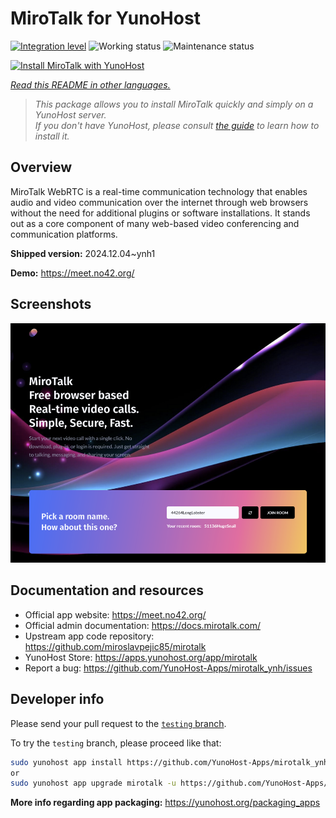 <!--
N.B.: This README was automatically generated by <https://github.com/YunoHost/apps/tree/master/tools/readme_generator>
It shall NOT be edited by hand.
-->

# MiroTalk for YunoHost

[![Integration level](https://apps.yunohost.org/badge/integration/mirotalk)](https://ci-apps.yunohost.org/ci/apps/mirotalk/)
![Working status](https://apps.yunohost.org/badge/state/mirotalk)
![Maintenance status](https://apps.yunohost.org/badge/maintained/mirotalk)

[![Install MiroTalk with YunoHost](https://install-app.yunohost.org/install-with-yunohost.svg)](https://install-app.yunohost.org/?app=mirotalk)

*[Read this README in other languages.](./ALL_README.md)*

> *This package allows you to install MiroTalk quickly and simply on a YunoHost server.*  
> *If you don't have YunoHost, please consult [the guide](https://yunohost.org/install) to learn how to install it.*

## Overview

MiroTalk WebRTC is a real-time communication technology that enables audio and video communication over the internet through web browsers without the need for additional plugins or software installations. It stands out as a core component of many web-based video conferencing and communication platforms.


**Shipped version:** 2024.12.04~ynh1

**Demo:** <https://meet.no42.org/>

## Screenshots

![Screenshot of MiroTalk](./doc/screenshots/screenshot.png)

## Documentation and resources

- Official app website: <https://meet.no42.org/>
- Official admin documentation: <https://docs.mirotalk.com/>
- Upstream app code repository: <https://github.com/miroslavpejic85/mirotalk>
- YunoHost Store: <https://apps.yunohost.org/app/mirotalk>
- Report a bug: <https://github.com/YunoHost-Apps/mirotalk_ynh/issues>

## Developer info

Please send your pull request to the [`testing` branch](https://github.com/YunoHost-Apps/mirotalk_ynh/tree/testing).

To try the `testing` branch, please proceed like that:

```bash
sudo yunohost app install https://github.com/YunoHost-Apps/mirotalk_ynh/tree/testing --debug
or
sudo yunohost app upgrade mirotalk -u https://github.com/YunoHost-Apps/mirotalk_ynh/tree/testing --debug
```

**More info regarding app packaging:** <https://yunohost.org/packaging_apps>

